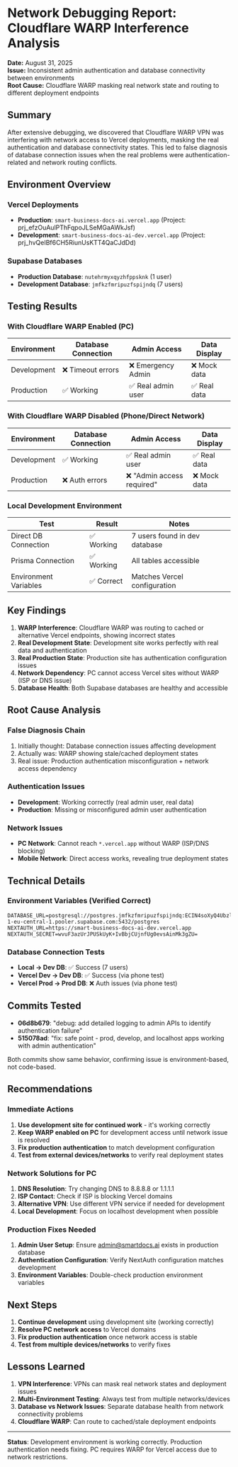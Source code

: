 # Network Debugging Report: Cloudflare WARP Interference Analysis

**Date:** August 31, 2025  
**Issue:** Inconsistent admin authentication and database connectivity between environments  
**Root Cause:** Cloudflare WARP masking real network state and routing to different deployment endpoints  

## Summary

After extensive debugging, we discovered that Cloudflare WARP VPN was interfering with network access to Vercel deployments, masking the real authentication and database connectivity states. This led to false diagnosis of database connection issues when the real problems were authentication-related and network routing conflicts.

## Environment Overview

### Vercel Deployments
- **Production**: `smart-business-docs-ai.vercel.app` (Project: prj_efzOuAulPThFqpoJLSeMGaAWkJsf)
- **Development**: `smart-business-docs-ai-dev.vercel.app` (Project: prj_hvQeIBf6CH5RiunUsKTT4QaCJdDd)

### Supabase Databases
- **Production Database**: `nutehrmyxqyzhfppsknk` (1 user)
- **Development Database**: `jmfkzfmripuzfspijndq` (7 users)

## Testing Results

### With Cloudflare WARP Enabled (PC)
| Environment | Database Connection | Admin Access | Data Display |
|-------------|-------------------|--------------|--------------|
| Development | ❌ Timeout errors | ❌ Emergency Admin | ❌ Mock data |
| Production | ✅ Working | ✅ Real admin user | ✅ Real data |

### With Cloudflare WARP Disabled (Phone/Direct Network)
| Environment | Database Connection | Admin Access | Data Display |
|-------------|-------------------|--------------|--------------|
| Development | ✅ Working | ✅ Real admin user | ✅ Real data |
| Production | ❌ Auth errors | ❌ "Admin access required" | ❌ Mock data |

### Local Development Environment
| Test | Result | Notes |
|------|--------|-------|
| Direct DB Connection | ✅ Working | 7 users found in dev database |
| Prisma Connection | ✅ Working | All tables accessible |
| Environment Variables | ✅ Correct | Matches Vercel configuration |

## Key Findings

1. **WARP Interference**: Cloudflare WARP was routing to cached or alternative Vercel endpoints, showing incorrect states
2. **Real Development State**: Development site works perfectly with real data and authentication
3. **Real Production State**: Production site has authentication configuration issues
4. **Network Dependency**: PC cannot access Vercel sites without WARP (ISP or DNS issue)
5. **Database Health**: Both Supabase databases are healthy and accessible

## Root Cause Analysis

### False Diagnosis Chain
1. Initially thought: Database connection issues affecting development
2. Actually was: WARP showing stale/cached deployment states
3. Real issue: Production authentication misconfiguration + network access dependency

### Authentication Issues
- **Development**: Working correctly (real admin user, real data)
- **Production**: Missing or misconfigured admin user authentication

### Network Issues
- **PC Network**: Cannot reach `*.vercel.app` without WARP (ISP/DNS blocking)
- **Mobile Network**: Direct access works, revealing true deployment states

## Technical Details

### Environment Variables (Verified Correct)
```
DATABASE_URL=postgresql://postgres.jmfkzfmripuzfspijndq:ECIN4soXyQ4UbzlD@aws-1-eu-central-1.pooler.supabase.com:5432/postgres
NEXTAUTH_URL=https://smart-business-docs-ai-dev.vercel.app
NEXTAUTH_SECRET=wvuF3azUrJPUSkUyK+IvBbjCUjnfUg0evsAinMk3gZU=
```

### Database Connection Tests
- **Local → Dev DB**: ✅ Success (7 users)
- **Vercel Dev → Dev DB**: ✅ Success (via phone test)
- **Vercel Prod → Prod DB**: ❌ Auth issues (via phone test)

## Commits Tested
- **06d8b679**: "debug: add detailed logging to admin APIs to identify authentication failure"
- **515078ad**: "fix: safe point - prod, develop, and localhost apps working with admin authentication"

Both commits show same behavior, confirming issue is environment-based, not code-based.

## Recommendations

### Immediate Actions
1. **Use development site for continued work** - it's working correctly
2. **Keep WARP enabled on PC** for development access until network issue is resolved
3. **Fix production authentication** to match development configuration
4. **Test from external devices/networks** to verify real deployment states

### Network Solutions for PC
1. **DNS Resolution**: Try changing DNS to 8.8.8.8 or 1.1.1.1
2. **ISP Contact**: Check if ISP is blocking Vercel domains
3. **Alternative VPN**: Use different VPN service if needed for development
4. **Local Development**: Focus on localhost development when possible

### Production Fixes Needed
1. **Admin User Setup**: Ensure admin@smartdocs.ai exists in production database
2. **Authentication Configuration**: Verify NextAuth configuration matches development
3. **Environment Variables**: Double-check production environment variables

## Next Steps

1. **Continue development** using development site (working correctly)
2. **Resolve PC network access** to Vercel domains
3. **Fix production authentication** once network access is stable
4. **Test from multiple devices/networks** to verify fixes

## Lessons Learned

1. **VPN Interference**: VPNs can mask real network states and deployment issues
2. **Multi-Environment Testing**: Always test from multiple networks/devices
3. **Database vs Network Issues**: Separate database health from network connectivity problems
4. **Cloudflare WARP**: Can route to cached/stale deployment endpoints

---

**Status**: Development environment is working correctly. Production authentication needs fixing. PC requires WARP for Vercel access due to network restrictions.